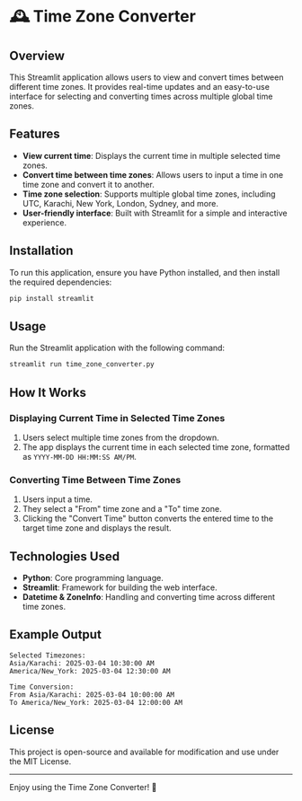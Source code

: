 # 🕰️ Time Zone Converter

## Overview
This Streamlit application allows users to view and convert times between different time zones. It provides real-time updates and an easy-to-use interface for selecting and converting times across multiple global time zones.

## Features
- **View current time**: Displays the current time in multiple selected time zones.
- **Convert time between time zones**: Allows users to input a time in one time zone and convert it to another.
- **Time zone selection**: Supports multiple global time zones, including UTC, Karachi, New York, London, Sydney, and more.
- **User-friendly interface**: Built with Streamlit for a simple and interactive experience.

## Installation
To run this application, ensure you have Python installed, and then install the required dependencies:

```sh
pip install streamlit
```

## Usage
Run the Streamlit application with the following command:

```sh
streamlit run time_zone_converter.py
```

## How It Works
### Displaying Current Time in Selected Time Zones
1. Users select multiple time zones from the dropdown.
2. The app displays the current time in each selected time zone, formatted as `YYYY-MM-DD HH:MM:SS AM/PM`.

### Converting Time Between Time Zones
1. Users input a time.
2. They select a "From" time zone and a "To" time zone.
3. Clicking the "Convert Time" button converts the entered time to the target time zone and displays the result.

## Technologies Used
- **Python**: Core programming language.
- **Streamlit**: Framework for building the web interface.
- **Datetime & ZoneInfo**: Handling and converting time across different time zones.

## Example Output
```
Selected Timezones:
Asia/Karachi: 2025-03-04 10:30:00 AM
America/New_York: 2025-03-04 12:30:00 AM

Time Conversion:
From Asia/Karachi: 2025-03-04 10:00:00 AM
To America/New_York: 2025-03-04 12:00:00 AM
```

## License
This project is open-source and available for modification and use under the MIT License.

---
Enjoy using the Time Zone Converter! 🚀
